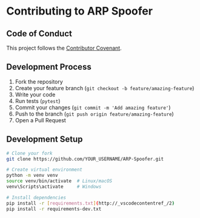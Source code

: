 # Contributing to ARP Spoofer

## Code of Conduct
This project follows the [Contributor Covenant](https://www.contributor-covenant.org/version/2/0/code_of_conduct/).

## Development Process
1. Fork the repository
2. Create your feature branch (`git checkout -b feature/amazing-feature`)
3. Write your code
4. Run tests (`pytest`)
5. Commit your changes (`git commit -m 'Add amazing feature'`)
6. Push to the branch (`git push origin feature/amazing-feature`)
7. Open a Pull Request

## Development Setup
```bash
# Clone your fork
git clone https://github.com/YOUR_USERNAME/ARP-Spoofer.git

# Create virtual environment
python -m venv venv
source venv/bin/activate  # Linux/macOS
venv\Scripts\activate     # Windows

# Install dependencies
pip install -r [requirements.txt](http://_vscodecontentref_/2)
pip install -r requirements-dev.txt